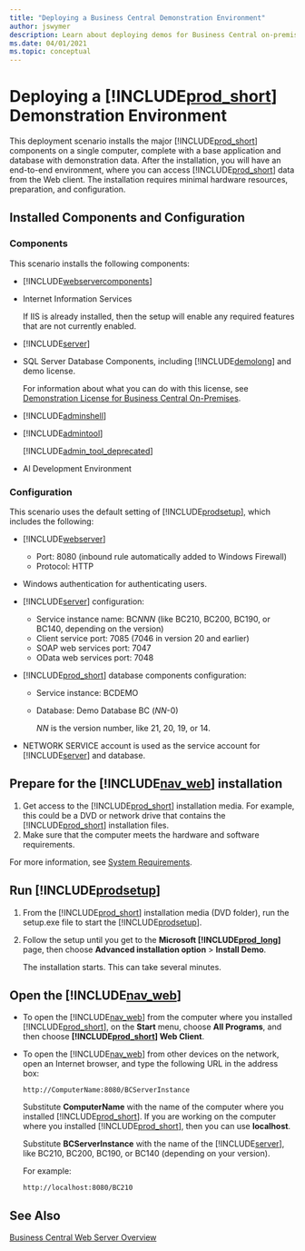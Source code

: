```yaml
---
title: "Deploying a Business Central Demonstration Environment"
author: jswymer
description: Learn about deploying demos for Business Central on-premises. 
ms.date: 04/01/2021
ms.topic: conceptual
---
```

# Deploying a [!INCLUDE[prod_short](../developer/includes/prod_short.md)] Demonstration Environment

This deployment scenario installs the major [!INCLUDE[prod_short](../developer/includes/prod_short.md)] components on a single computer, complete with a base application and database with demonstration data. After the installation, you will have an end-to-end environment, where you can access [!INCLUDE[prod_short](../developer/includes/prod_short.md)] data from the Web client. The installation requires minimal hardware resources, preparation, and configuration.  

## Installed Components and Configuration  

### Components  
 This scenario installs the following components:  

- [!INCLUDE[webservercomponents](../developer/includes/webservercomponents.md)]  

- Internet Information Services

    If IIS is already installed, then the setup will enable any required features that are not currently enabled.

- [!INCLUDE[server](../developer/includes/server.md)]  

- SQL Server Database Components, including [!INCLUDE[demolong](../developer/includes/demolong_md.md)] and demo license.

    For information about what you can do with this license, see [Demonstration License for Business Central On-Premises](../developer/properties/devenv-demolicense-properties.md).  

- [!INCLUDE[adminshell](../developer/includes/adminshell.md)] 

- [!INCLUDE[admintool](../developer/includes/admintool.md)] 

  [!INCLUDE[admin_tool_deprecated](../developer/includes/admin_tool_deprecated.md)] 

- Al Development Environment

### Configuration

This scenario uses the default setting of [!INCLUDE[prodsetup](../developer/includes/prodsetup.md)], which includes the following:  

- [!INCLUDE[webserver](../developer/includes/webservercomponents.md)]
  - Port: 8080 (inbound rule automatically added to Windows Firewall)
  - Protocol: HTTP

- Windows authentication for authenticating users.  
- [!INCLUDE[server](../developer/includes/server.md)] configuration:  

  - Service instance name: BC*NNN* (like BC210, BC200, BC190, or BC140, depending on the version) 
  - Client service port: 7085 (7046 in version 20 and earlier)  
  - SOAP web services port: 7047  
  - OData web services port: 7048  

- [!INCLUDE[prod_short](../developer/includes/prod_short.md)] database components configuration:  
  - Service instance: BCDEMO  
  - Database: Demo Database BC (*NN*-0)

    *NN* is the version number, like 21, 20, 19, or 14.
- NETWORK SERVICE account is used as the service account for [!INCLUDE[server](../developer/includes/server.md)] and database.  

## Prepare for the [!INCLUDE[nav_web](../developer/includes/nav_web_md.md)] installation  

1. Get access to the [!INCLUDE[prod_short](../developer/includes/prod_short.md)] installation media. For example, this could be a DVD or network drive that contains the [!INCLUDE[prod_short](../developer/includes/prod_short.md)] installation files.  
2. Make sure that the computer meets the hardware and software requirements.  

  For more information, see [System Requirements](system-requirement-business-central.md).  

## Run [!INCLUDE[prodsetup](../developer/includes/prodsetup.md)]  

1. From the [!INCLUDE[prod_short](../developer/includes/prod_short.md)] installation media (DVD folder), run the setup.exe file to start the [!INCLUDE[prodsetup](../developer/includes/prodsetup.md)].  

2. Follow the setup until you get to the **Microsoft [!INCLUDE[prod_long](../developer/includes/prod_long.md)]** page, then choose **Advanced installation option** > **Install Demo**.  

    The installation starts. This can take several minutes.  

## Open the [!INCLUDE[nav_web](../developer/includes/nav_web_md.md)]  

- To open the [!INCLUDE[nav_web](../developer/includes/nav_web_md.md)] from the computer where you installed [!INCLUDE[prod_short](../developer/includes/prod_short.md)], on the **Start** menu, choose **All Programs**, and then choose **[!INCLUDE[prod_short](../developer/includes/prod_short.md)] Web Client**.  

- To open the [!INCLUDE[nav_web](../developer/includes/nav_web_md.md)] from other devices on the network, open an Internet browser, and type the following URL in the address box:

  ```http
  http://ComputerName:8080/BCServerInstance  
  ```

  Substitute **ComputerName** with the name of the computer where you installed [!INCLUDE[prod_short](../developer/includes/prod_short.md)]. If you are working on the computer where you installed [!INCLUDE[prod_short](../developer/includes/prod_short.md)], then you can use **localhost**.

   Substitute **BCServerInstance** with the name of the [!INCLUDE[server](../developer/includes/server.md)], like BC210, BC200, BC190, or BC140 (depending on your version).  

  For example:

  ```http
  http://localhost:8080/BC210 
  ```

## See Also  
[Business Central Web Server Overview](web-server-overview.md) 
 
